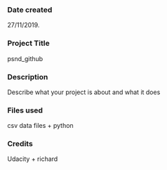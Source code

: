 ### Date created
27/11/2019.


### Project Title
psnd_github

### Description
Describe what your project is about and what it does

### Files used
csv data files + python 

### Credits
Udacity + richard
